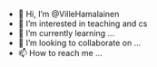 - 👋 Hi, I’m @VilleHamalainen
- 👀 I’m interested in teaching and cs
- 🌱 I’m currently learning ...
- 💞️ I’m looking to collaborate on ...
- 📫 How to reach me ...

<!---
VilleHamalainen/VilleHamalainen is a ✨ special ✨ repository because its `README.md` (this file) appears on your GitHub profile.
You can click the Preview link to take a look at your changes.
--->
